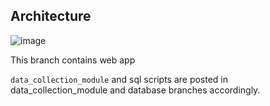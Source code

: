 ## Architecture

![image](https://github.com/selfmadekirich/cheap_shopping/assets/37487158/4368356d-627e-48ff-8947-698c14150c65)

This branch contains web app

`data_collection_module` and sql scripts are posted in data_collection_module and database branches accordingly.
